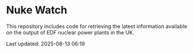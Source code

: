 # Nuke Watch

This repository includes code for retrieving the latest information available on the output of EDF nuclear power plants in the UK.

Last updated: 2025-08-13 06:19